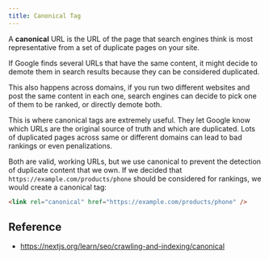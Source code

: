 ```yaml
---
title: Canonical Tag
---
```


A **canonical** URL is the URL of the page that search engines think is most representative from a set of duplicate pages on your site.

If Google finds several URLs that have the same content, it might decide to demote them in search results because they can be considered duplicated.

This also happens across domains, if you run two different websites and post the same content in each one, search engines can decide to pick one of them to be ranked, or directly demote both.

This is where canonical tags are extremely useful. They let Google know which URLs are the original source of truth and which are duplicated. Lots of duplicated pages across same or different domains can lead to bad rankings or even penalizations.

Both are valid, working URLs, but we use canonical to prevent the detection of duplicate content that we own. If we decided that `https://example.com/products/phone` should be considered for rankings, we would create a canonical tag:

```html
<link rel="canonical" href="https://example.com/products/phone" />
```

## Reference

- https://nextjs.org/learn/seo/crawling-and-indexing/canonical
